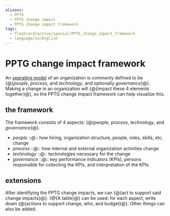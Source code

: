 ```yaml
---
aliases:
  - PPTG
  - PPTG change impact
  - PPTG change impact framework
tags:
  - flashcard/active/special/PPTG_change_impact_framework
  - language/in/English
---
```


# PPTG change impact framework

An [operating model](../general/operating%20model.md) of an organization is commonly defined to be {@{_people_, _process_, and _technology_, and optionally _governance_}@}. Making a change in an organization will {@{impact these 4 elements together}@}, so the PPTG change impact framework can help visualize this. <!--SR:!2025-06-04,278,330!2025-01-24,161,310-->

## the framework

The framework consists of 4 aspects: {@{_people_, _process_, _technology_, and _governance_}@}. <!--SR:!2025-07-06,304,330-->

- _people_ ::@:: how hiring, organization structure, people, roles, skills, etc. change <!--SR:!2026-01-26,397,290!2026-04-13,501,310-->
- _process_ ::@:: how internal and external organization activities change <!--SR:!2025-02-11,176,310!2026-01-15,428,310-->
- _technology_ ::@:: technologies necessary for the change <!--SR:!2025-12-25,372,290!2025-05-02,252,330-->
- _governance_ ::@:: key performance indicators (KPIs), persons responsible for collecting the KPIs, and interpretation of the KPIs <!--SR:!2026-04-08,468,310!2025-06-29,300,330-->

## extensions

After identifying the PPTG change impacts, we can {@{act to support said change impacts}@}. {@{A table}@} can be used: for each aspect, write down {@{actions to support change, who, and budget}@}. Other things can also be added. <!--SR:!2025-06-03,278,330!2026-11-10,665,330!2026-05-08,514,310-->

